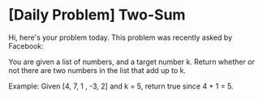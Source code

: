 # [Daily Problem] Two-Sum

Hi, here's your problem today. This problem was recently asked by Facebook:

You are given a list of numbers, and a target number k. Return whether or not there are two numbers in the list that add up to k.

Example:
Given [4, 7, 1 , -3, 2] and k = 5,
return true since 4 + 1 = 5.
